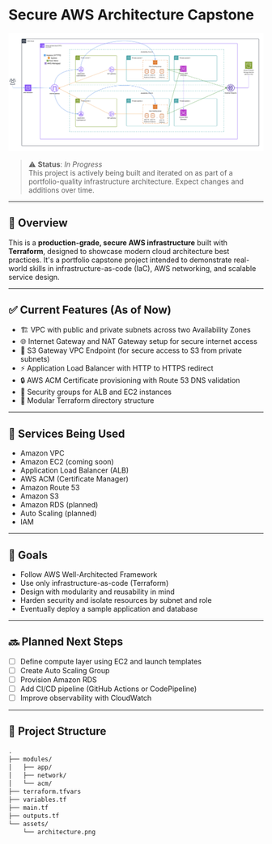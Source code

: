 # Secure AWS Architecture Capstone

![Architecture Diagram](./assets/architecture.png)

> ⚠️ **Status**: _In Progress_  
> This project is actively being built and iterated on as part of a portfolio-quality infrastructure architecture. Expect changes and additions over time.

---

## 📘 Overview

This is a **production-grade, secure AWS infrastructure** built with **Terraform**, designed to showcase modern cloud architecture best practices. It's a portfolio capstone project intended to demonstrate real-world skills in infrastructure-as-code (IaC), AWS networking, and scalable service design.

---

## ✅ Current Features (As of Now)

- 🏗️ VPC with public and private subnets across two Availability Zones  
- 🌐 Internet Gateway and NAT Gateway setup for secure internet access  
- 🔐 S3 Gateway VPC Endpoint (for secure access to S3 from private subnets)  
- ⚡ Application Load Balancer with HTTP to HTTPS redirect  
- 🔒 AWS ACM Certificate provisioning with Route 53 DNS validation  
- 🔧 Security groups for ALB and EC2 instances  
- 📁 Modular Terraform directory structure  

---

## 🔧 Services Being Used

- Amazon VPC  
- Amazon EC2 (coming soon)  
- Application Load Balancer (ALB)  
- AWS ACM (Certificate Manager)  
- Amazon Route 53  
- Amazon S3  
- Amazon RDS (planned)  
- Auto Scaling (planned)  
- IAM  

---

## 🧠 Goals

- Follow AWS Well-Architected Framework  
- Use only infrastructure-as-code (Terraform)  
- Design with modularity and reusability in mind  
- Harden security and isolate resources by subnet and role  
- Eventually deploy a sample application and database  

---

## 🔜 Planned Next Steps

- [ ] Define compute layer using EC2 and launch templates  
- [ ] Create Auto Scaling Group  
- [ ] Provision Amazon RDS  
- [ ] Add CI/CD pipeline (GitHub Actions or CodePipeline)  
- [ ] Improve observability with CloudWatch  

---

## 📁 Project Structure

```shell
.
├── modules/
│   ├── app/
│   ├── network/
│   └── acm/
├── terraform.tfvars
├── variables.tf
├── main.tf
├── outputs.tf
└── assets/
    └── architecture.png
